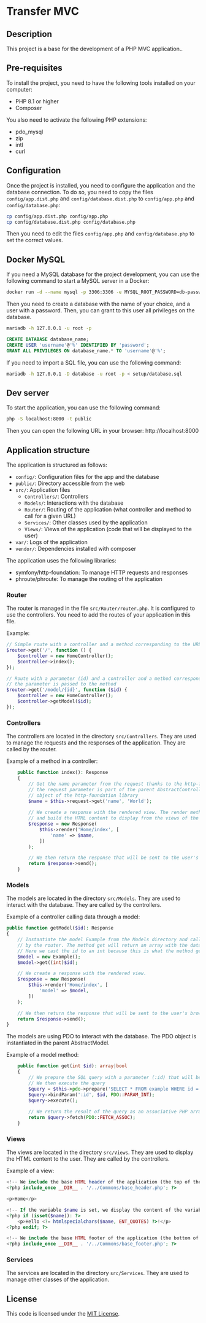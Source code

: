 # Transfer MVC

## Description

This project is a base for the development of a PHP MVC application..

## Pre-requisites

To install the project, you need to have the following tools installed on your computer:

- PHP 8.1 or higher
- Composer

You also need to activate the following PHP extensions:

- pdo_mysql
- zip
- intl
- curl

## Configuration

Once the project is installed, you need to configure the application and the database connection. To do so, you need
to copy the files `config/app.dist.php` and `config/database.dist.php` to `config/app.php` and `config/database.php`:

```bash
cp config/app.dist.php config/app.php
cp config/database.dist.php config/database.php
```

Then you need to edit the files `config/app.php` and `config/database.php` to set the correct values.

## Docker MySQL

If you need a MySQL database for the project development, you can use the following command to start a MySQL server
in a Docker:

```bash
docker run -d --name mysql -p 3306:3306 -e MYSQL_ROOT_PASSWORD=db-password mysql
```

Then you need to create a database with the name of your choice, and a user with a password. Then, you can grant to
this user all privileges on the database.

```bash
mariadb -h 127.0.0.1 -u root -p
```

```sql
CREATE DATABASE database_name;
CREATE USER 'username'@'%' IDENTIFIED BY 'password';
GRANT ALL PRIVILEGES ON database_name.* TO 'username'@'%';
```

If you need to import a SQL file, you can use the following command:

```bash
mariadb -h 127.0.0.1 -D database -u root -p < setup/database.sql
```

## Dev server

To start the application, you can use the following command:

```bash
php -S localhost:8000 -t public
```

Then you can open the following URL in your browser: http://localhost:8000

## Application structure

The application is structured as follows:

- `config/`: Configuration files for the app and the database
- `public/`: Directory accessible from the web
- `src/`: Application files
    - `Controllers/`: Controllers
    - `Models/`: Interactions with the database
    - `Router/`: Routing of the application (what controller and method to call for a given URL)
    - `Services/`: Other classes used by the application
    - `Views/`: Views of the application (code that will be displayed to the user)
- `var/`: Logs of the application
- `vendor/`: Dependencies installed with composer

The application uses the following libraries:

- symfony/http-foundation: To manage HTTP requests and responses
- phroute/phroute: To manage the routing of the application

### Router

The router is managed in the file `src/Router/router.php`. It is configured to use the controllers. You need to add
the routes of your application in this file.

Example:

```php
// Simple route with a controller and a method corresponding to the URL /
$router->get('/', function () {
    $controller = new HomeController();
    $controller->index();
});

// Route with a parameter (id) and a controller and a method corresponding to the URL /model/{id}
// the parameter is passed to the method
$router->get('/model/{id}', function ($id) {
    $controller = new HomeController();
    $controller->getModel($id);
});
```

### Controllers

The controllers are located in the directory `src/Controllers`. They are used to manage the requests and the responses
of the application. They are called by the router.

Example of a method in a controller:

```php
    public function index(): Response
    {
        // Get the name parameter from the request thanks to the http-foundation library
        // the request parameter is part of the parent AbstractController class and corresponds to the Request
        // object of the http-foundation library
        $name = $this->request->get('name', 'World');
        
        // We create a response with the rendered view. The render method is part of the parent AbstractController
        // and build the HTML content to display from the views of the application located in the Views directory
        $response = new Response(
            $this->render('Home/index', [
                'name' => $name,
            ])
        );

        // We then return the response that will be sent to the user's browser
        return $response->send();
    }
```

### Models

The models are located in the directory `src/Models`. They are used to interact with the database. They are called by
the controllers.

Example of a controller calling data through a model:

```php
public function getModel($id): Response
{
    // Instantiate the model Example from the Models directory and call the method get with the parameter $id provided
    // by the router. The method get will return an array with the data corresponding to the id in the database
    // Here we cast the id to an int because this is what the method get is expecting
    $model = new Example();
    $model->get((int)$id);

    // We create a response with the rendered view.
    $response = new Response(
        $this->render('Home/index', [
            'model' => $model,
        ])
    );

    // We then return the response that will be sent to the user's browser
    return $response->send();
}
```

The models are using PDO to interact with the database. The PDO object is instantiated in the parent AbstractModel.

Example of a model method:

```php
    public function get(int $id): array|bool
    {
        // We prepare the SQL query with a parameter (:id) that will be replaced by the value of the variable $id
        // We then execute the query
        $query = $this->pdo->prepare('SELECT * FROM example WHERE id = :id');
        $query->bindParam(':id', $id, PDO::PARAM_INT);
        $query->execute();
        
        // We return the result of the query as an associative PHP array
        return $query->fetch(PDO::FETCH_ASSOC);
    }
```

### Views

The views are located in the directory `src/Views`. They are used to display the HTML content to the user. They are
called by the controllers.

Example of a view:

```php
<!-- We include the base HTML header of the application (the top of the content) -->
<?php include_once __DIR__ . '/../Commons/base_header.php'; ?>

<p>Home</p>

<!-- If the variable $name is set, we display the content of the variable -->
<?php if (isset($name)): ?>
    <p>Hello <?= htmlspecialchars($name, ENT_QUOTES) ?>!</p>
<?php endif; ?>

<!-- We include the base HTML footer of the application (the bottom of the content) -->
<?php include_once __DIR__ . '/../Commons/base_footer.php'; ?>
```

### Services

The services are located in the directory `src/Services`. They are used to manage other classes of the application.

## License

This code is licensed under the [MIT License](https://opensource.org/licenses/MIT).

